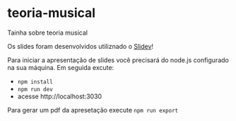 # teoria-musical
Tainha sobre teoria musical

Os slides foram desenvolvidos utiliznado o [Slidev](https://github.com/slidevjs/slidev)!

Para iniciar a apresentação de slides você precisará do node.js configurado na sua máquina. Em seguida excute:

- `npm install`
- `npm run dev`
- acesse http://localhost:3030

Para gerar um pdf da apresetação execute `npm run export`